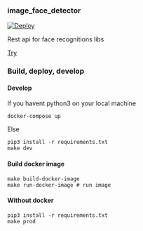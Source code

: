 ### image_face_detector
[![Deploy](https://www.herokucdn.com/deploy/button.svg)](https://heroku.com/deploy?template=https://github.com/grinat/image_face_detector)

Rest api for face recognitions libs

[Try](https://image-face-detector.herokuapp.com/static/webcam.html)

### Build, deploy, develop
#### Develop
If you havent python3 on your local machine
```
docker-compose up
```
Else
```
pip3 install -r requirements.txt
make dev
```

#### Build docker image
```
make build-docker-image
make run-docker-image # run image
```

#### Without docker
```
pip3 install -r requirements.txt
make prod
```